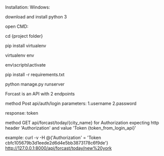 Installation:
Windows:

download and install python 3 

open CMD:

cd {project folder}

pip install virtualenv

virtualenv env

env\scripts\activate

pip install -r requirements.txt

python manage.py runserver



Forcast is an API with 2 endpoints

method Post api/auth/login
parameters: 
1.username 
2.password

response:
token 


method GET api/forcast/today/{city_name}
for Authorization expecting http header 'Authorization' and value 'Token {token_from_login_api}'

example:
curl -v -H @{'Authorization' = 'Token cbfc105679b3d1eede2d6d4e5bb3873178c6f9de'} http://127.0.0.1:8000/api/forcast/today/new%20york


